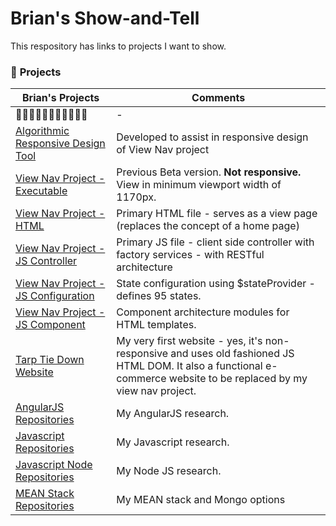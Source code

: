 # Brian's Show-and-Tell

This respository has links to projects I want to show.

### :arrow_down_small: **Projects**
Brian's Projects | Comments
----------------------------------------------------------------------------|--------------------------------------------------------
:small_red_triangle_down::small_red_triangle_down::small_red_triangle_down::small_red_triangle_down::small_red_triangle_down::small_red_triangle_down::small_red_triangle_down::small_red_triangle_down::small_red_triangle_down::small_red_triangle_down::small_red_triangle_down: | -
[Algorithmic Responsive Design Tool](https://www.tarptiedown.com/response/response-tool.html) | Developed to assist in responsive design of View Nav project
[View Nav Project - Executable](https://www.tarptiedown.com/PHP-Test-Files/rb-page-Exp8/ttd-website-rb-page-index_Exp8.html#/view00) | Previous Beta version. **Not responsive.** View in minimum viewport width of 1170px.
[View Nav Project - HTML](https://github.com/BrianHCombes/Show-and-Tell/blob/master/View-Nav-Project/ttd-website-rb-page-index_Exp8.html) | Primary HTML file - serves as a view page (replaces the concept of a home page)
[View Nav Project - JS Controller](https://github.com/BrianHCombes/Show-and-Tell/blob/master/View-Nav-Project/ttd-website-rb-page-controller-client_Exp8.js) | Primary JS file - client side controller with factory services - with RESTful architecture
[View Nav Project - JS Configuration](https://github.com/BrianHCombes/Show-and-Tell/blob/master/View-Nav-Project/ttd-website-rb-page-config_Exp8.js) | State configuration using $stateProvider - defines 95 states.
[View Nav Project - JS Component](https://github.com/BrianHCombes/Show-and-Tell/blob/master/View-Nav-Project/ttd-website-rb-page-components10-19.js) | Component architecture modules for HTML templates.
[Tarp Tie Down Website](https://www.tarptiedown.com) | My very first website - yes, it's non-responsive and uses old fashioned JS HTML DOM. It also a functional e-commerce website to be replaced by my view nav project.
[AngularJS Repositories](https://github.com/BrianHCombes/SelfEd-Tutorials-AngularJS) | My AngularJS research.
[Javascript Repositories](https://github.com/BrianHCombes/SelfEd-Tutorials-Javascript) | My Javascript research.
[Javascript Node Repositories](https://github.com/BrianHCombes/SelfEd-Tutorials-NodeJS) | My Node JS research.
[MEAN Stack Repositories](https://github.com/BrianHCombes/Research-MEAN-Stack) | My MEAN stack and Mongo options


